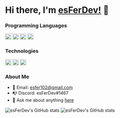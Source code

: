 # Hi there, I'm [esFerDev!](https://www.github.com/esFer102/) 👋

### Programming Languages

<code><img height="20" src="https://img.shields.io/badge/-Lua-000?&logo=lua&logoColor=2C2D72"></code>
<code><img height="20" src="https://img.shields.io/badge/-HTML-000?&logo=html5"></code>
<code><img height="20" src="https://img.shields.io/badge/-JavaScript-000?&logo=JavaScript&logoColor=ddc508"></code>
<code><img height="20" src="https://img.shields.io/badge/-CSS-000?&logo=css3&logoColor=007ACC"></code>

### Technologies

<code><img height="20" src="https://img.shields.io/badge/-Windows-000?&logo=windows&logoColor=0052CC"></code>
<code><img height="20" src="https://img.shields.io/badge/-Linux-000?&logo=Linux&logoColor=FCC624"></code>
<code><img height="20" src="https://img.shields.io/badge/-Node.js-000?&logo=node.js"></code>

<!--### Proyectos

<code><a href="https://www.discord.io/goodfellas"><img height="20" src="https://img.shields.io/badge/-❤%EF%B8%8F%20Project America-000?" /></a></code -->

### About Me

<!-- - ❤️ Working on [Project America](https://www.discord.io/projectamerica) -->
- 🤩 Email: esfer102@gmail.com
- 📭 Discord: esFerDev#1467
- 💬 Ask me about anything [here](https://github.com/esfer102/esfer102/issues)

<img align="center" src="https://github-readme-stats.vercel.app/api?username=esfer102&show_icons=true&theme=radical" alt="esFerDev's GitHub stats" />
<img align="center" src="https://github-readme-stats.vercel.app/api/top-langs/?username=esfer102&langs_count=8&theme=radical" alt="esFerDev's GitHub stats" />

